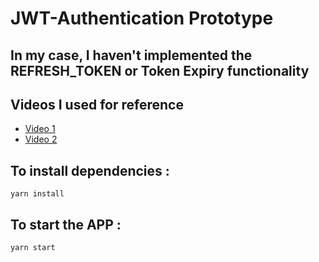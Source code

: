 # JWT-Authentication Prototype

## In my case, I haven't implemented the REFRESH_TOKEN or Token Expiry functionality

## Videos I used for reference
- [Video 1](https://youtu.be/7Q17ubqLfaM)
- [Video 2](https://youtu.be/mbsmsi7l3r4)
## To install dependencies :

    yarn install
## To start the APP :

    yarn start
